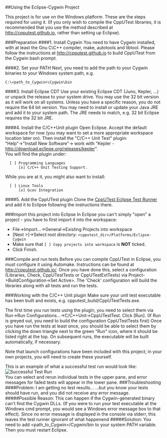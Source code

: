 ##Using the Eclipse-Cygwin Project

This project is for use on the Windows platform. These are the steps required for using it. (If you only wish to compile the CppUTest libraries, it is recommended that you use the method described at http://cpputest.github.io, rather than setting up Eclipse).

###Preparation
####1. Install Cygwin
You need to have Cygwin installed, with at least the Gnu C\C++ compiler, make, autotools and libtool. Please follow the instructions at http://cpputest.github.io to build CppUTest from the Cygwin bash prompt.

####2. Set your PATH
Next, you need to add the path to your Cygwin binaries to your Windows system path, e.g.
```dos
C:\<path_to_Cygwin>\Cygwin\bin
```

####3. Install Eclipse CDT
Use your existing Eclipse CDT (Juno, Kepler, ...) or unpack the release to your system drive. You may use the 32 bit version as it will work on all systems. Unless you have a specific reason, you do not require the 64 bit version. You may need to install or update your Java JRE and add it to your system path. The JRE needs to match, e.g. 32 bit Eclipse requires the 32 bit JRE.

####4. Install the C/C++Unit plugin
Open Eclipse. 
Accept the default workspace for now (you may want to set a more appropriate workspace location later on). Then install the "C/C++ Unit Test" plugin:  
  "Help"->"Install New Software"-> work with "Kepler - http://download.eclipse.org/releases/kepler".  
  You will find the plugin under:
```
  [ ] Programming Languages
      [x] C/C++ Unit Testing Support.
```
While you are at it, you might also want to install:  
```
  [ ] Linux Tools  
      [x] Gcov Integration
```

####5. Add the CppUTest plugin
Clone the [CppUTest Eclipse Test Runner](https://github.com/tcmak/CppUTestEclipseJunoTestRunner) and add it to Eclipse following the instructions there.

###Import this project into Eclipse
In Eclipse you can't simply "open" a project - you have to first import it into the workspace:  
 * File->Import...->General->Existing Projects into workspace
 * [Next >]->Select root directory: `<cpputest_dir>/Platforms/Eclipse-Cygwin` 
 * Make sure that `[ ] Copy projects into workspace` is **NOT** ticked.  
 * Click Finish.

###Compile and run tests
Before you can compile CppUTest in Eclipse, you must configure it using Automake. Instructions can be found at http://cpputest.github.io/. Once you have done this, select a configuration (Libraries, Check, CppUTestTests or CppUTestExtTests) via Project->BuildConfiguration->Set Active>. The 'Check' configuration will build the libraries along with all tests and run the tests.

###Working with the C/C++ Unit plugin
Make sure your unit test executable has been built and exists, e.g. cpputest_build/CppUTestTests.exe.

The first time you run tests using the plugin, you need to select them via  
Run->Run Configurations...->C/C++Unit->CppUTestTest.
Click [Run]. (If Run is greyed out, you need to build the configuration CppUTestTests first)
Once you have run the tests at least once, you should be able to select them by clicking the down triangle next to the green "Run" icon, where it should be listed right at the top. On subsequent runs, the executable will be built automatically, if necessary.

Note that launch configurations have been included with this project; in your own projects, you will need to create these yourself.

This is an example of what a successful test run would look like:  
![Successful Test Run](https://raw.githubusercontent.com/cpputest/cpputest.github.io/master/images/eclipse-testrunner-01.png)  
You can select and rerun individual tests in the upper pane, and error messages for failed tests will appear in the lower pane.
###Troubleshooting
####Problem: I am  getting no test results...
...but you know your tests should have run, and you did not receive any error message.
#####Possible Reason: 
This can happen if the Cygwin-generated binary can't find the Cygwin DLLs. (If you were to run your test executable at the Windows cmd prompt, you would see a Windows error message box to that effect). Since no error message is displayed in the console via stderr, this leaves the test runner ignorant of what happenend
#####Solution:
You need to add <path_to_Cygwin>/Cygwin/bin to your system PATH variable. Then you must restart Eclipse.
